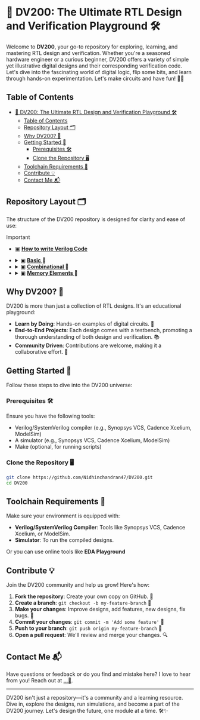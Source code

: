 # 🎉 DV200: The Ultimate RTL Design and Verification Playground 🛠️

Welcome to **DV200**, your go-to repository for exploring, learning, and mastering RTL design and verification. Whether you're a seasoned hardware engineer or a curious beginner, DV200 offers a variety of simple yet illustrative digital designs and their corresponding verification code. Let's dive into the fascinating world of digital logic, flip some bits, and learn through hands-on experimentation. Let's make circuits and have fun! 🚀🔧

## Table of Contents
- [🎉 DV200: The Ultimate RTL Design and Verification Playground 🛠️](#-dv200-the-ultimate-rtl-design-and-verification-playground-️)
  - [Table of Contents](#table-of-contents)
  - [Repository Layout 🗂️](#repository-layout-️)
  - [Why DV200? 🤔](#why-dv200-)
  - [Getting Started 🏁](#getting-started-)
    - [Prerequisites 🛠️](#prerequisites-️)
    - [Clone the Repository 🖥️](#clone-the-repository-️)
  - [Toolchain Requirements 🧰](#toolchain-requirements-)
  - [Contribute 💡](#contribute-)
  - [Contact Me 📬](#contact-me-)

## Repository Layout 🗂️
The structure of the DV200 repository is designed for clarity and ease of use:

> [!IMPORTANT]
>  -  ▣ <a href="https://github.com/Nidhinchandran47/DV200/tree/main/DESIGNS/0.%20How%20to%20code%20in%20Verilog"> <b>How to write Verilog Code</b> </a> 
>  - <details>
>     <summary>  ▣ <a href="https://github.com/Nidhinchandran47/DV200/tree/main/DESIGNS/1.%20Basic"> <b>Basic</b> </a> 🔻 </summary>
>     
>     - 1 . [AND Gate](https://github.com/Nidhinchandran47/DV200/tree/main/DESIGNS/1.%20Basic/1.%20AND%20Gate)
>     - 2 . [OR Gate](https://github.com/Nidhinchandran47/DV200/tree/main/DESIGNS/1.%20Basic/2.%20OR%20Gate)
>     - 3 . [NOT Gate](https://github.com/Nidhinchandran47/DV200/tree/main/DESIGNS/1.%20Basic/3.%20NOT%20Gate)
>     - 4 . [NAND Gate](https://github.com/Nidhinchandran47/DV200/tree/main/DESIGNS/1.%20Basic/4.%20NAND%20Gate)
>     - 5 . [NOR Gate](https://github.com/Nidhinchandran47/DV200/tree/main/DESIGNS/1.%20Basic/5.%20NOR%20Gate)
>     - 6 . [XOR Gate](https://github.com/Nidhinchandran47/DV200/tree/main/DESIGNS/1.%20Basic/6.%20XOR%20Gate)
>     - 7 . [XNOR Gate](https://github.com/Nidhinchandran47/DV200/tree/main/DESIGNS/1.%20Basic/7.%20XNOR%20Gate)
>     - 8 . [Tri-State Buffer](<DESIGNS/1. Basic/8. TRI-STATE Buffer>)
>        
>     </details>
> 
> 
> - <details>
>     <summary>  ▣ <a href="https://github.com/Nidhinchandran47/DV200/tree/main/DESIGNS/2.%20Combinational"> <b>Combinational </b> </a> 🔻 </summary>
>     
>     - 1 . [Half Adder](<DESIGNS/2. Combinational/001. Half Adder>)
>     - 2 . [Full Adder ](https://github.com/Nidhinchandran47/DV200/tree/main/DESIGNS/2.%20Combinational/002.%20Full%20Adder)
>     - 3 . [Half Subtractor ](https://github.com/Nidhinchandran47/DV200/tree/main/DESIGNS/2.%20Combinational/003.%20Half%20Subtractor)
>     - 4 . [Full Subtractor ](https://github.com/Nidhinchandran47/DV200/tree/main/DESIGNS/2.%20Combinational/004.%20Full%20Subtractor)
>     - 5 . [Adder cum Subtractor](https://github.com/Nidhinchandran47/DV200/tree/main/DESIGNS/2.%20Combinational/005.%20Adder%20cum%20subtractor)
>     - 6 . [2 to 1 MUX](https://github.com/Nidhinchandran47/DV200/tree/main/DESIGNS/2.%20Combinational/006.%202%20to%201%20MUX)
>     - 7 . [4 to 1 MUX](https://github.com/Nidhinchandran47/DV200/tree/main/DESIGNS/2.%20Combinational/007.%204%20to%201%20MUX)
>     - 8 . [8 to 1 MUX](https://github.com/Nidhinchandran47/DV200/tree/main/DESIGNS/2.%20Combinational/008.%208%20to%201%20MUX)
>     - 9 . [2 to 4 Decoder ](https://github.com/Nidhinchandran47/DV200/tree/main/DESIGNS/2.%20Combinational/009.%202%20to%204%20Decoder)
>     - 10 . [3 to 8 Decoder ](https://github.com/Nidhinchandran47/DV200/tree/main/DESIGNS/2.%20Combinational/010.%203%20to%208%20Decoder) 
>     - 11 . [1 to 4 DEMUX](<DESIGNS/2. Combinational/011. 1 to 4 DEMUX>) 
>     - 12 . [1 to 8 DEMUX](<DESIGNS/2. Combinational/012. 1 to 8 DEMUX>)
>     - 13 . [Bidirectional Buffer](<DESIGNS/2. Combinational/013. Bidirectional Buffer>)
>     - 14 . [Binary to Gray Converter](<DESIGNS/2. Combinational/014. 4-bit Binary to Gray Code Converter>)
>
> 
>     </details>
> 
> - <details>
>     <summary>  ▣ <a href="https://github.com/Nidhinchandran47/DV200/tree/main/DESIGNS/5.%20Memory"> <b>Memory Elements </b> </a> 🔻 </summary>
>     
>     - 1 . [Synchronous Dual-Port RAM](<DESIGNS/5. Memory/1. Sync Dualport RAM>) 
>     - 2 . [Asynchronous Dual-Port RAM](<DESIGNS/5. Memory/2. Async Dualport RAM>)
>     - 3 . [FIFO](<DESIGNS/5. Memory/3. FIFO>)
> 
> 

## Why DV200? 🤔
DV200 is more than just a collection of RTL designs. It's an educational playground:
- **Learn by Doing**: Hands-on examples of digital circuits. 🚀
- **End-to-End Projects**: Each design comes with a testbench, promoting a thorough understanding of both design and verification. 📚
- **Community Driven**: Contributions are welcome, making it a collaborative effort. 🤝


## Getting Started 🏁
Follow these steps to dive into the DV200 universe:

### Prerequisites 🛠️
Ensure you have the following tools:
- Verilog/SystemVerilog compiler (e.g., Synopsys VCS, Cadence Xcelium, ModelSim)
- A simulator (e.g., Synopsys VCS, Cadence Xcelium, ModelSim)
- Make (optional, for running scripts)

### Clone the Repository 🖥️
```bash
git clone https://github.com/Nidhinchandran47/DV200.git
cd DV200
```

## Toolchain Requirements 🧰
Make sure your environment is equipped with:
- **Verilog/SystemVerilog Compiler**: Tools like Synopsys VCS, Cadence Xcelium, or ModelSim.
- **Simulator**: To run the compiled designs.
  
Or you can use online tools like **EDA Playground**


## Contribute 💡
Join the DV200 community and help us grow! Here's how:
1. **Fork the repository**: Create your own copy on GitHub. 🍴
2. **Create a branch**: `git checkout -b my-feature-branch` 🌿
3. **Make your changes**: Improve designs, add features, new designs, fix bugs. 🔧
4. **Commit your changes**: `git commit -m 'Add some feature'` 📝
5. **Push to your branch**: `git push origin my-feature-branch` 🚀
6. **Open a pull request**: We'll review and merge your changes. 🔍

## Contact Me 📬
Have questions or feedback or do you find and mistake here? I love to hear from you! Reach out at [...💬](mailto:nidhinchandran470@gmail.com).

---

DV200 isn't just a repository—it's a community and a learning resource. Dive in, explore the designs, run simulations, and become a part of the DV200 journey. Let's design the future, one module at a time. 🛠️✨


